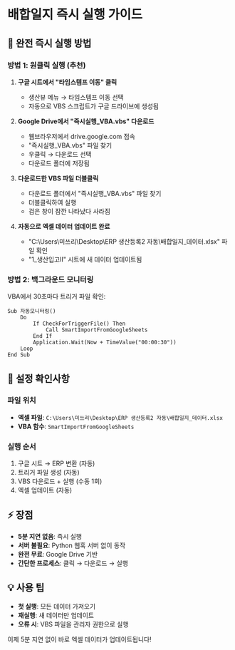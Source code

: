 # 배합일지 즉시 실행 가이드

## 🚀 완전 즉시 실행 방법

### 방법 1: 원클릭 실행 (추천)

1. **구글 시트에서 "타임스템프 이동" 클릭**
   - 생산뷰 메뉴 → 타임스템프 이동 선택
   - 자동으로 VBS 스크립트가 구글 드라이브에 생성됨

2. **Google Drive에서 "즉시실행_VBA.vbs" 다운로드**
   - 웹브라우저에서 drive.google.com 접속
   - "즉시실행_VBA.vbs" 파일 찾기
   - 우클릭 → 다운로드 선택
   - 다운로드 폴더에 저장됨

3. **다운로드한 VBS 파일 더블클릭**
   - 다운로드 폴더에서 "즉시실행_VBA.vbs" 파일 찾기
   - 더블클릭하여 실행
   - 검은 창이 잠깐 나타났다 사라짐

4. **자동으로 엑셀 데이터 업데이트 완료**
   - "C:\Users\미쓰리\Desktop\ERP 생산등록2 자동\배합일지_데이터.xlsx" 파일 확인
   - "1_생산입고II" 시트에 새 데이터 업데이트됨

### 방법 2: 백그라운드 모니터링

VBA에서 30초마다 트리거 파일 확인:

```vba
Sub 자동모니터링()
    Do
        If CheckForTriggerFile() Then
            Call SmartImportFromGoogleSheets
        End If
        Application.Wait(Now + TimeValue("00:00:30"))
    Loop
End Sub
```

## 🔧 설정 확인사항

### 파일 위치
- **엑셀 파일**: `C:\Users\미쓰리\Desktop\ERP 생산등록2 자동\배합일지_데이터.xlsx`
- **VBA 함수**: `SmartImportFromGoogleSheets`

### 실행 순서
1. 구글 시트 → ERP 변환 (자동)
2. 트리거 파일 생성 (자동)
3. VBS 다운로드 + 실행 (수동 1회)
4. 엑셀 업데이트 (자동)

## ⚡ 장점

- **5분 지연 없음**: 즉시 실행
- **서버 불필요**: Python 웹훅 서버 없이 동작
- **완전 무료**: Google Drive 기반
- **간단한 프로세스**: 클릭 → 다운로드 → 실행

## 💡 사용 팁

- **첫 실행**: 모든 데이터 가져오기
- **재실행**: 새 데이터만 업데이트
- **오류 시**: VBS 파일을 관리자 권한으로 실행

이제 5분 지연 없이 바로 엑셀 데이터가 업데이트됩니다!